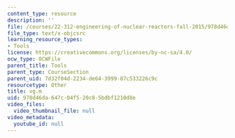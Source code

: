 ```yaml
---
content_type: resource
description: ''
file: /courses/22-312-engineering-of-nuclear-reactors-fall-2015/978d46da647c04f520c85bdbf1210d8e_vg.m
file_type: text/x-objcsrc
learning_resource_types:
- Tools
license: https://creativecommons.org/licenses/by-nc-sa/4.0/
ocw_type: OCWFile
parent_title: Tools
parent_type: CourseSection
parent_uid: 7d32f04d-2234-de64-3999-87c533226c9c
resourcetype: Other
title: vg.m
uid: 978d46da-647c-04f5-20c8-5bdbf1210d8e
video_files:
  video_thumbnail_file: null
video_metadata:
  youtube_id: null
---
```

